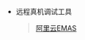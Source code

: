 - 远程真机调试工具
  > [阿里云EMAS](https://help.aliyun.com/document_detail/435431.html?spm=a2c4g.437173.0.i4#section-4q1-j5e-plx)

